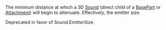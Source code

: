 The minimum distance at which a 3D [Sound](https://developer.roblox.com/en-us/api-reference/class/Sound) (direct child of a [BasePart](https://developer.roblox.com/en-us/api-reference/class/BasePart) or [Attachment](https://developer.roblox.com/en-us/api-reference/class/Attachment)) will begin to attenuate. Effectively, the emitter size.

Deprecated in favor of Sound.EmitterSize.